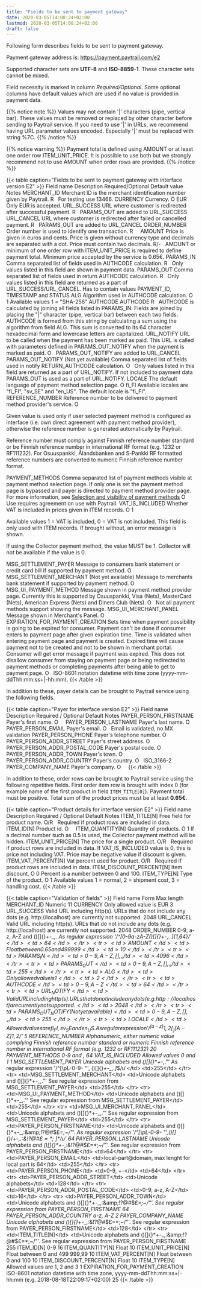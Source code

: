 ```yaml
---
title: "Fields to be sent to payment gateway"
date: 2020-03-05T14:08:24+02:00
lastmod: 2020-03-05T14:08:24+02:00
draft: false
---
```


Following form describes fields to be sent to payment gateway.

Payment gateway address is: <https://payment.paytrail.com/e2>

Supported character sets are **UTF-8** and **ISO-8859-1**. These character sets cannot be mixed.

Field necessity is marked in column _Required/Optional_. Some optional columns have default values which are used if no value is provided in payment data.

{{% notice note %}} Values may not contain '|' characters (pipe, vertical bar). These values must be removed or replaced by other character before sending to Paytrail service. If you need to use '|' in URLs, we recommend having URL parameter values encoded. Especially '|' must be replaced with string %7C. {{% /notice %}}

{{% notice warning %}} Payment total is defined using AMOUNT or at least one order row ITEM_UNIT_PRICE. It is possible to use both but we strongly recommend not to use AMOUNT when order rows are provided. {{% /notice %}}

{{< table caption="Fields to be sent to payment gateway with interface version E2" >}}
    <thead>
        <tr>
            <th>Field name</th>
            <th>Description</th>
            <th>Required/Optional</th>
            <th>Default value</th>
            <th>Notes</th>
        </tr>
    </thead>
    <tbody>
        <tr>
            <td>MERCHANT_ID</td>
            <td>Merchant ID is the merchant identification number given by Paytrail.</td>
            <td>R</td>
            <td>&nbsp;</td>
            <td>For testing use 13466.</td>
        </tr>
        <tr>
            <td>CURRENCY</td>
            <td>Currency.</td>
            <td>O</td>
            <td>EUR</td>
            <td>Only EUR is accepted.</td>
        </tr>
        <tr>
            <td>URL_SUCCESS</td>
            <td>URL where customer is redirected after successful payment.</td>
            <td>R</td>
            <td>&nbsp;</td>
            <td>PARAMS_OUT are added to URL_SUCCESS</td>
        </tr>
        <tr>
            <td>URL_CANCEL</td>
            <td>URL where customer is redirected after failed or cancelled payment.</td>
            <td>R</td>
            <td>&nbsp;</td>
            <td>PARAMS_OUT are added to URL_CANCEL</td>
        </tr>
        <tr>
            <td>ORDER_NUMBER</td>
            <td>Order number is used to identify one transaction.</td>
            <td>R</td>
            <td>&nbsp;</td>
            <td>&nbsp;</td>
        </tr>
        <tr>
            <td>AMOUNT</td>
            <td>Price is given in euros and cents. Price is given without currency type and decimals are
                separated with a dot. Price must contain two decimals.</td>
            <td>R/-</td>
            <td>&nbsp;</td>
            <td>AMOUNT or minimum of one order row with ITEM_UNIT_PRICE is required to define payment
                total. Minimum
                price accepted by the service is 0.65€.</td>
        </tr>
        <tr>
            <td>PARAMS_IN</td>
            <td>Comma separated list of fields used in AUTHCODE calculation.</td>
            <td>R</td>
            <td>&nbsp;</td>
            <td>Only values listed in this field are shown in payment data.</td>
        </tr>
        <tr>
            <td>PARAMS_OUT</td>
            <td>Comma separated list of fields used in return AUTHCODE calculation.</td>
            <td>R</td>
            <td>&nbsp;</td>
            <td>Only values listed in this field are returned as a part of URL_SUCCESS/URL_CANCEL. Has to
                contain values PAYMENT_ID, TIMESTAMP and STATUS</td>
        </tr>
        <tr>
            <td>ALG</td>
            <td>Algorithm used in AUTHCODE calculation.</td>
            <td>O</td>
            <td>1</td>
            <td>Available values 1 = "SHA-256"</td>
        </tr>
        <tr>
            <td>AUTHCODE</td>
            <td>AUTHCODE</td>
            <td>R</td>
            <td>&nbsp;</td>
            <td>AUTHCODE is calculated by joining all fields listed in PARAMS_IN. Fields are joined by
                placing the
                "|" character (pipe, vertical bar) between each two fields. AUTHCODE is formed from this string by
                calculating a sum using the algorithm from field ALG. This sum is converted to its 64 character
                hexadecimal form and lowercase letters are capitalized.
            </td>
        </tr>
        <tr>
            <td>URL_NOTIFY</td>
            <td>URL to be called when the payment has been marked as paid. This URL is called with
                parameters
                defined in PARAMS_OUT_NOTIFY when the payment is marked as paid.</td>
            <td>O</td>
            <td>&nbsp;</td>
            <td>PARAMS_OUT_NOTIFY are added to URL_CANCEL</td>
        </tr>
        <tr>
            <td>PARAMS_OUT_NOTIFY (Not yet available)</td>
            <td>Comma separated list of fields used in notify RETURN_AUTHCODE calculation.</td>
            <td>O</td>
            <td>&nbsp;</td>
            <td>Only values listed in this field are returned as a part of
                URL_NOTIFY. If not included to payment data PARAMS_OUT is used as a part of URL_NOTIFY.</td>
        </tr>
        <tr>
            <td>LOCALE</td>
            <td>The default language of payment method selection page.</td>
            <td>O</td>
            <td>fi_FI</td>
            <td>Available locales are "fi_FI", "sv_SE" and "en_US". The default locale is "fi_FI".</td>
        </tr>
        <tr>
            <td>REFERENCE_NUMBER</td>
            <td>Reference number to be delivered to payment method provider's service.</td>
            <td>O</td>
            <td>&nbsp;</td>
            <td>
                <p>
                    Given value is used only if user selected payment method is configured as interface (i.e. own direct
                    agreement with payment method provider),
                    otherwise the reference number is generated automatically by Paytrail.
                </p>
                <p>
                    Reference number must comply against Finnish reference number standard or be Finnish reference
                    number in international RF format
                    (e.g. 1232 or RF111232). For Osuuspankki, Ålandsbanken and S-Pankki RF formatted reference numbers
                    are converted to numeric Finnish
                    reference number format.
                </p>
            </td>
        </tr>
        <tr>
            <td>PAYMENT_METHODS</td>
            <td>
                Comma separated list of payment methods visible at payment method selection page. If only one is set
                the payment method page is bypassed and payer is directed to payment method provider page.
                For more information, see <a class="link" href="ch04s04.html"
                    title="4.4.&nbsp;Selection and visibility of payment methods">Selection and visibility of payment
                    methods</a>
            </td>
            <td>O</td>
            <td>&nbsp;</td>
            <td>Use requires agreement on use with Paytrail.</td>
        </tr>
        <tr>
            <td>VAT_IS_INCLUDED</td>
            <td>Whether VAT is included in prices given in ITEM records.</td>
            <td>O</td>
            <td>1</td>
            <td>
                <p>
                    Available values 1 = VAT is included, 0 = VAT is not included.
                    This field is only used with ITEM records. If brought without, an error message is shown.
                </p>
                <p>
                    If using the Collector payment method,
                    the value MUST be 1. Collector will not be available
                    if the value is 0.
                </p>
            </td>
        </tr>
        <tr>
            <td>MSG_SETTLEMENT_PAYER</td>
            <td>Message to consumers bank statement or credit card bill if supported by payment method.
            </td>
            <td>O</td>
            <td>&nbsp;</td>
            <td>&nbsp;</td>
        </tr>
        <tr>
            <td>MSG_SETTLEMENT_MERCHANT (Not yet available)</td>
            <td>Message to merchants bank statement if supported by payment method.</td>
            <td>O</td>
            <td>&nbsp;</td>
            <td>&nbsp;</td>
        </tr>
        <tr>
            <td>MSG_UI_PAYMENT_METHOD</td>
            <td>Message shown in payment method provider page. Currently this is supported by Osuuspankki,
                Visa (Nets), MasterCard (Nets), American Express (Nets) and Diners Club (Nets).</td>
            <td>O</td>
            <td>&nbsp;</td>
            <td>Not all payment methods support showing the message.</td>
        </tr>
        <tr>
            <td>MSG_UI_MERCHANT_PANEL</td>
            <td>Message shown in Merchant's Panel.</td>
            <td>O</td>
            <td>&nbsp;</td>
            <td>&nbsp;</td>
        </tr>
        <tr>
            <td>EXPIRATION_FOR_PAYMENT_CREATION</td>
            <td>
                Sets time when payment possibility is going to be expired for consumer. Payment can't be done if
                consumer enters to payment page after given expiration time.
                Time is validated when entering payment page and payment is created.
                Expired time will cause payment not to be created and not to be shown in merchant portal.
                Consumer will get error message if payment was expired.
                This does not disallow consumer from staying on payment page or being redirected to payment methods or
                completing payments after being able to get to payment page.
            </td>
            <td>O</td>
            <td>&nbsp;</td>
            <td>ISO-8601 notation datetime with time zone (yyyy-mm-ddThh:mm:ss+|-hh:mm).</td>
        </tr>
    </tbody>
{{< /table >}}

In addition to these, payer details can be brought to Paytrail service using the following fields.

{{< table caption="Payer for interface version E2" >}}
    <thead>
        <tr>
            <th>Field name</th>
            <th>Description</th>
            <th>Required / Optional</th>
            <th>Default</th>
            <th>Notes</th>
        </tr>
    </thead>
    <tbody>
        <tr>
            <td>PAYER_PERSON_FIRSTNAME</td>
            <td>Payer's first name.</td>
            <td>O</td>
            <td>&nbsp;</td>
            <td>&nbsp;</td>
        </tr>
        <tr>
            <td>PAYER_PERSON_LASTNAME</td>
            <td>Payer's last name.</td>
            <td>O</td>
            <td>&nbsp;</td>
            <td>&nbsp;</td>
        </tr>
        <tr>
            <td>PAYER_PERSON_EMAIL</td>
            <td>Payer's email.</td>
            <td>O</td>
            <td>&nbsp;</td>
            <td>Email is validated, no MX validation</td>
        </tr>
        <tr>
            <td>PAYER_PERSON_PHONE</td>
            <td>Payer's telephone number.</td>
            <td>O</td>
            <td>&nbsp;</td>
            <td>&nbsp;</td>
        </tr>
        <tr>
            <td>PAYER_PERSON_ADDR_STREET</td>
            <td>Payer's street address.</td>
            <td>O</td>
            <td>&nbsp;</td>
            <td>&nbsp;</td>
        </tr>
        <tr>
            <td>PAYER_PERSON_ADDR_POSTAL_CODE</td>
            <td>Payer's postal code.</td>
            <td>O</td>
            <td>&nbsp;</td>
            <td>&nbsp;</td>
        </tr>
        <tr>
            <td>PAYER_PERSON_ADDR_TOWN</td>
            <td>Payer's town.</td>
            <td>O</td>
            <td>&nbsp;</td>
            <td>&nbsp;</td>
        </tr>
        <tr>
            <td>PAYER_PERSON_ADDR_COUNTRY</td>
            <td>Payer's country.</td>
            <td>O</td>
            <td>&nbsp;</td>
            <td>ISO_3166-2</td>
        </tr>
        <tr>
            <td>PAYER_COMPANY_NAME</td>
            <td>Payer's company.</td>
            <td>O</td>
            <td>&nbsp;</td>
            <td>&nbsp;</td>
        </tr>
    </tbody>
{{< /table >}}

In addition to these, order rows can be brought to Paytrail service using the following repetitive fields. First order item row is brought with index 0 (for example name of the first product in field `ITEM_TITLE[0]`). Payment total must be positive. Total sum of the product prices must be at least **0.65€**.

{{< table caption="Product details for interface version E2" >}}
    <thead>
        <tr>
            <th>Field name</th>
            <th>Description</th>
            <th>Required / Optional</th>
            <th>Default</th>
            <th>Notes</th>
        </tr>
    </thead>
    <tbody>
        <tr>
            <td>ITEM_TITLE[N]</td>
            <td>Free field for product name.</td>
            <td>O/R</td>
            <td>&nbsp;</td>
            <td>Required if product rows are included in data.</td>
        </tr>
        <tr>
            <td>ITEM_ID[N]</td>
            <td>Product id.</td>
            <td>O</td>
            <td>&nbsp;</td>
            <td>&nbsp;</td>
        </tr>
        <tr>
            <td>ITEM_QUANTITY[N]</td>
            <td>Quantity of products.</td>
            <td>O</td>
            <td>1</td>
            <td>If a decimal number such as 0.5 is used, the Collector payment method will be hidden.</td>
        </tr>
        <tr>
            <td>ITEM_UNIT_PRICE[N]</td>
            <td>The price for a single product.</td>
            <td>O/R</td>
            <td>&nbsp;</td>
            <td>Required if product rows are included in data. If VAT_IS_INCLUDED value is 0, this is price
                not
                including VAT. Price may be negative value if discount is given.</td>
        </tr>
        <tr>
            <td>ITEM_VAT_PERCENT[N]</td>
            <td>Vat percent used for product.</td>
            <td>O/R</td>
            <td>&nbsp;</td>
            <td>Required if product rows are included in data.</td>
        </tr>
        <tr>
            <td>ITEM_DISCOUNT_PERCENT[N]</td>
            <td>Item discount.</td>
            <td>O</td>
            <td>0</td>
            <td>Percent is a number between 0 and 100.</td>
        </tr>
        <tr>
            <td>ITEM_TYPE[N]</td>
            <td>Type of the product.</td>
            <td>O</td>
            <td>1</td>
            <td>Available values 1 = normal, 2 = shipment cost, 3 = handling cost.</td>
        </tr>
    </tbody>
{{< /table >}}

{{< table caption="Validation of fields" >}}
    <thead>
        <tr>
            <th>Field name</th>
            <th>Form</th>
            <th>Max length</th>
        </tr>
    </thead>
    <tbody>
        <tr>
            <td>MERCHANT_ID</td>
            <td>Numeric</td>
            <td>11</td>
        </tr>
        <tr>
            <td>CURRENCY</td>
            <td>Only allowed value is EUR</td>
            <td>3</td>
        </tr>
        <tr>
            <td>URL_SUCCESS</td>
            <td>Valid URL including http(s). URLs that do not include any dots (e.g. http://localhost) are
                currently not supported.</td>
            <td>2048</td>
        </tr>
        <tr>
            <td>URL_CANCEL</td>
            <td>Valid URL including http(s). URLs that do not include any dots (e.g. http://localhost) are
                currently not supported.</td>
            <td>2048</td>
        </tr>
        <tr>
            <td>ORDER_NUMBER</td>
            <td>0-9, a-z, A-Z and ()[]{}*+-_,. As regular expression '/^[0-9a-zA-Z()\[\]{}*+\-_,.
                ]{1,64}$/'</td>
            <td>64</td>
        </tr>
        <tr>
            <td>AMOUNT</td>
            <td>Float between 0.65 and 499999</td>
            <td>10</td>
        </tr>
        <tr>
            <td>PARAMS_IN</td>
            <td>0-9, A-Z, [],_</td>
            <td>4096</td>
        </tr>
        <tr>
            <td>PARAMS_OUT</td>
            <td>0-9, A-Z, [],_</td>
            <td>255</td>
        </tr>
        <tr>
            <td>ALG</td>
            <td>Only allowed value is 1</td>
            <td>2</td>
        </tr>
        <tr>
            <td>AUTHCODE</td>
            <td>0-9, A-Z</td>
            <td>64</td>
        </tr>
        <tr>
            <td>URL_NOTIFY</td>
            <td>Valid URL including http(s). URLs that do not include any dots (e.g. http://localhost) are
                currently not supported.</td>
            <td>2048</td>
        </tr>
        <tr>
            <td>PARAMS_OUT_NOTIFY (Not yet available)</td>
            <td>0-9, A-Z, [],_</td>
            <td>255</td>
        </tr>
        <tr>
            <td>LOCALE</td>
            <td>Allowed values are fi_FI, sv_SE and en_US. As regular expression
                '/^[a-z]{1,2}[_][A-Z]{1,2}$/'</td>
            <td>5</td>
        </tr>
        <tr>
            <td>REFERENCE_NUMBER</td>
            <td>Alphanumeric, either numeric value complying Finnish reference number standard or numeric
                Finnish
                reference number in international RF format (e.g. 1232 or RF111232)</td>
            <td>20</td>
        </tr>
        <tr>
            <td>PAYMENT_METHODS</td>
            <td>0-9 and ,</td>
            <td>64</td>
        </tr>
        <tr>
            <td>VAT_IS_INCLUDED</td>
            <td>Allowed values 0 and 1</td>
            <td>1</td>
        </tr>
        <tr>
            <td>MSG_SETTLEMENT_PAYER</td>
            <td>Unicode alphabets and ()[]{}*+-_,."' As regular expression '/^[\pL-0-9- "\',
                ()\[\]{}*+\-_,.]*$/u'</td>
            <td>255</td>
        </tr>
        <tr>
            <td>MSG_SETTLEMENT_MERCHANT</td>
            <td>Unicode alphabets and ()[]{}*+-_,."' See regular expression from MSG_SETTLEMENT_PAYER</td>
            <td>255</td>
        </tr>
        <tr>
            <td>MSG_UI_PAYMENT_METHOD</td>
            <td>Unicode alphabets and ()[]{}*+-_,."' See regular expression from MSG_SETTLEMENT_PAYER</td>
            <td>255</td>
        </tr>
        <tr>
            <td>MSG_UI_MERCHANT_PANEL</td>
            <td>Unicode alphabets and ()[]{}*+-_,."' See regular expression from MSG_SETTLEMENT_PAYER</td>
            <td>255</td>
        </tr>
        <tr>
            <td>PAYER_PERSON_FIRSTNAME</td>
            <td>Unicode alphabets and ()[]{}*+-_,:&amp;!?@#$£=*;~/"'.
                As regular expression '/^[\pL-0-9- "\',()\[\]{}*\/+\-_,.:&amp;!?@#$£=*;~]*$/u'</td>
            <td>64</td>
        </tr>
        <tr>
            <td>PAYER_PERSON_LASTNAME</td>
            <td>Unicode alphabets and ()[]{}*+-_,:&amp;!?@#$£=*;~/"'. See regular expression from
                PAYER_PERSON_FIRSTNAME</td>
            <td>64</td>
        </tr>
        <tr>
            <td>PAYER_PERSON_EMAIL</td>
            <td>local-part@domain, max lenght for local part is 64</td>
            <td>255</td>
        </tr>
        <tr>
            <td>PAYER_PERSON_PHONE</td>
            <td>0-9, +-</td>
            <td>64</td>
        </tr>
        <tr>
            <td>PAYER_PERSON_ADDR_STREET</td>
            <td>Unicode alphabets</td>
            <td>128</td>
        </tr>
        <tr>
            <td>PAYER_PERSON_ADDR_POSTAL_CODE</td>
            <td>0-9, a-z, A-Z</td>
            <td>16</td>
        </tr>
        <tr>
            <td>PAYER_PERSON_ADDR_TOWN</td>
            <td>Unicode alphabets and ()[]{}*+-_,:&amp;!?@#$£=*;~/"'. See regular expression from
                PAYER_PERSON_FIRSTNAME</td>
            <td>64</td>
        </tr>
        <tr>
            <td>PAYER_PERSON_ADDR_COUNTRY</td>
            <td>a-z, A-Z</td>
            <td>2</td>
        </tr>
        <tr>
            <td>PAYER_COMPANY_NAME</td>
            <td>Unicode alphabets and ()[]{}*+-_,:&amp;!?@#$£=*;~/"'. See regular expression from
                PAYER_PERSON_FIRSTNAME</td>
            <td>128</td>
        </tr>
        <tr>
            <td>ITEM_TITLE[N]</td>
            <td>Unicode alphabets and ()[]{}*+-_,:&amp;!?@#$£=*;~/"'. See regular expression from
                PAYER_PERSON_FIRSTNAME</td>
            <td>255</td>
        </tr>
        <tr>
            <td>ITEM_ID[N]</td>
            <td>0-9</td>
            <td>16</td>
        </tr>
        <tr>
            <td>ITEM_QUANTITY[N]</td>
            <td>Float</td>
            <td>10</td>
        </tr>
        <tr>
            <td>ITEM_UNIT_PRICE[N]</td>
            <td>Float between 0 and 499 999,99</td>
            <td>10</td>
        </tr>
        <tr>
            <td>ITEM_VAT_PERCENT[N]</td>
            <td>Float between 0 and 100</td>
            <td>10</td>
        </tr>
        <tr>
            <td>ITEM_DISCOUNT_PERCENT[N]</td>
            <td>Float</td>
            <td>10</td>
        </tr>
        <tr>
            <td>ITEM_TYPE[N]</td>
            <td>Allowed values are 1, 2 and 3</td>
            <td>1</td>
        </tr>
        <tr>
            <td>EXPIRATION_FOR_PAYMENT_CREATION</td>
            <td>ISO-8601 notation datetime with time zone, yyyy-mm-ddThh:mm:ss+|-hh:mm (e.g.
                2018-08-18T22:09:17+02:00)</td>
            <td>25</td>
        </tr>
    </tbody>
{{< /table >}}
